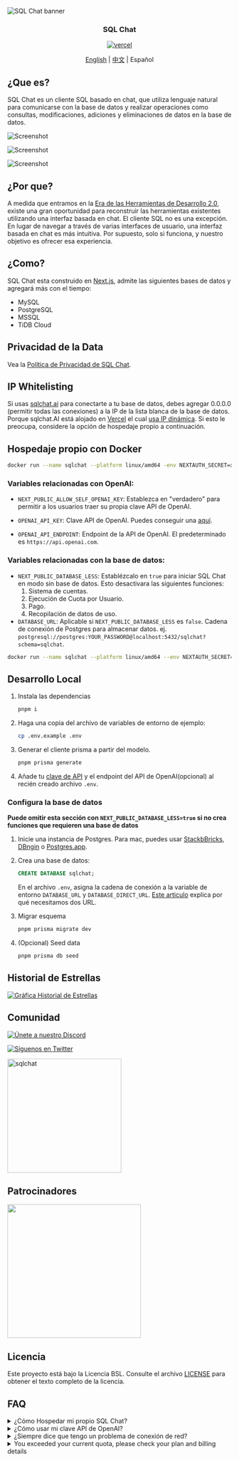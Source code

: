 ![SQL Chat banner](https://raw.githubusercontent.com/sqlchat/sqlchat/main/public/banner.webp)

<div align="center">
  <h3>SQL Chat</h3>
  <a href="https://vercel.com/new/clone?repository-url=https%3A%2F%2Fgithub.com%2Fsqlchat%2Fsqlchat&env=OPENAI_API_KEY">
    <img src="https://img.shields.io/badge/deploy%20on-Vercel-brightgreen.svg?style=for-the-badge&logo=vercel" alt="vercel">
  </a>
  <p><a href="README.md">English</a> | <a href="README.zh-CN.md">中文</a> | Español</p>
</div>

## ¿Que es?

SQL Chat es un cliente SQL basado en chat, que utiliza lenguaje natural para comunicarse con la base de datos y realizar operaciones como consultas, modificaciones, adiciones y eliminaciones de datos en la base de datos.

![Screenshot](https://raw.githubusercontent.com/sqlchat/sqlchat/main/public/screenshot1.webp)

![Screenshot](https://raw.githubusercontent.com/sqlchat/sqlchat/main/public/screenshot2.webp)

![Screenshot](https://raw.githubusercontent.com/sqlchat/sqlchat/main/public/screenshot3.webp)

## ¿Por que?

A medida que entramos en la [Era de las Herramientas de Desarrollo 2.0](https://www.sequoiacap.com/article/ai-powered-developer-tools/),
existe una gran oportunidad para reconstruir las herramientas existentes utilizando una interfaz basada en chat. El cliente SQL
no es una excepción. En lugar de navegar a través de varias interfaces de usuario, una interfaz basada en chat es
más intuitiva. Por supuesto, solo si funciona, y nuestro objetivo es ofrecer esa experiencia.

## ¿Como?

SQL Chat esta construido en [Next.js](https://nextjs.org/), admite las siguientes bases de datos y agregará más con el tiempo:

- MySQL
- PostgreSQL
- MSSQL
- TiDB Cloud

## Privacidad de la Data

Vea la [Política de Privacidad de SQL Chat](https://sqlchat.ai/privacy).

## IP Whitelisting

Si usas [sqlchat.ai](https://sqlchat.ai) para conectarte a tu base de datos, debes agregar 0.0.0.0 (permitir todas las conexiones) a la IP de la lista blanca de la base de datos. Porque sqlchat.AI está alojado en
[Vercel](https://vercel.com/) el cual [usa IP dinámica](https://vercel.com/guides/how-to-allowlist-deployment-ip-address). Si esto le preocupa, considere la opción de hospedaje propio a continuación.

## Hospedaje propio con Docker

```bash
docker run --name sqlchat --platform linux/amd64 -env NEXTAUTH_SECRET=xxx -p 3000:3000 sqlchat/sqlchat
```

### Variables relacionadas con OpenAI:

- `NEXT_PUBLIC_ALLOW_SELF_OPENAI_KEY`: Establezca en "verdadero" para permitir a los usuarios traer su propia clave API de OpenAI.

- `OPENAI_API_KEY`: Clave API de OpenAI. Puedes conseguir una [aquí](https://beta.openai.com/docs/developer-quickstart/api-keys).

- `OPENAI_API_ENDPOINT`: Endpoint de la API de OpenAI. El predeterminado es `https://api.openai.com`.

### Variables relacionadas con la base de datos:

- `NEXT_PUBLIC_DATABASE_LESS`: Establézcalo en `true` para iniciar SQL Chat en modo sin base de datos. Esto
  desactivara las siguientes funciones:
  1. Sistema de cuentas.
  2. Ejecución de Cuota por Usuario.
  3. Pago.
  4. Recopilación de datos de uso.
- `DATABASE_URL`: Aplicable si `NEXT_PUBLIC_DATABASE_LESS` es `false`. Cadena de conexión de Postgres para almacenar datos. ej. `postgresql://postgres:YOUR_PASSWORD@localhost:5432/sqlchat?schema=sqlchat`.

```bash
docker run --name sqlchat --platform linux/amd64 --env NEXTAUTH_SECRET=xxx --env OPENAI_API_KEY=yyy --env OPENAI_API_ENDPOINT=zzz -p 3000:3000 sqlchat/sqlchat
```

## Desarrollo Local

1. Instala las dependencias

   ```bash
   pnpm i
   ```

1. Haga una copia del archivo de variables de entorno de ejemplo:

   ```bash
   cp .env.example .env
   ```

1. Generar el cliente prisma a partir del modelo.

   ```bash
   pnpm prisma generate
   ```

1. Añade tu [clave de API](https://platform.openai.com/account/api-keys) y el endpoint del API de OpenAI(opcional) al recién creado archivo `.env`.

### Configura la base de datos

**Puede omitir esta sección con `NEXT_PUBLIC_DATABASE_LESS=true` si no crea funciones que requieren una base de datos**

1. Inicie una instancia de Postgres. Para mac, puedes usar [StackbBricks](https://stackbricks.app/), [DBngin](https://dbngin.com/) o [Postgres.app](https://postgresapp.com/).

1. Crea una base de datos:

   ```sql
   CREATE DATABASE sqlchat;
   ```

   En el archivo `.env`, asigna la cadena de conexión a la variable de entorno `DATABASE_URL` y `DATABASE_DIRECT_URL`. [Este articulo](https://www.prisma.io/docs/data-platform/data-proxy/prisma-cli-with-data-proxy#set-a-direct-database-connection-url-in-your-prisma-schema) explica por qué necesitamos dos URL.

1. Migrar esquema

   ```bash
   pnpm prisma migrate dev
   ```

1. (Opcional) Seed data

   ```bash
   pnpm prisma db seed
   ```

## Historial de Estrellas

[![Gráfica Historial de Estrellas](https://api.star-history.com/svg?repos=sqlchat/sqlchat&type=Date)](https://star-history.com/#sqlchat/sqlchat&Date)

## Comunidad

[![Únete a nuestro Discord](https://img.shields.io/badge/%20-Hang%20out%20on%20Discord-5865F2?style=for-the-badge&logo=discord&labelColor=EEEEEE)](https://discord.gg/z6kakemDjm)

[![Síguenos en Twitter](https://img.shields.io/badge/Follow%20us%20on%20Twitter-1DA1F2?style=for-the-badge&logo=twitter&labelColor=EEEEEE)](https://twitter.com/Bytebase)

<img width="256" src="https://raw.githubusercontent.com/sqlchat/sqlchat/main/public/wechat-qrcode.webp" alt="sqlchat">

## Patrocinadores

<p>
  <a href="https://www.bytebase.com">
    <img src="https://raw.githubusercontent.com/sqlchat/sqlchat/main/public/bytebase.webp" width=300>
  </a>
</p>

## Licencia

Este proyecto está bajo la Licencia BSL. Consulte el archivo [LICENSE](LICENSE) para obtener el texto completo de la licencia.

## FAQ

<details><summary>¿Cómo Hospedar mi propio SQL Chat?</summary>
<p>

- Puede implementar SQL Chat en Vercel con un solo clic

  <a href="https://vercel.com/new/clone?repository-url=https%3A%2F%2Fgithub.com%2Fsqlchat%2Fsqlchat&env=OPENAI_API_KEY"><img src="https://img.shields.io/badge/deploy%20on-Vercel-brightgreen.svg?style=for-the-badge&logo=vercel" alt="vercel"></a>

- Puede implementar su SQL Chat con docker en segundos

  ```bash
  docker run --name sqlchat --platform linux/amd64 -p 3000:3000 sqlchat/sqlchat
  ```

</p>
</details>

<details><summary>¿Cómo usar mi clave API de OpenAI?</summary>
<p>

- Puede configurar la `OPENAI_API_KEY` como una variable de entorno.

  ```bash
  docker run --name sqlchat --platform linux/amd64 --env OPENAI_API_KEY=xxx -p 3000:3000 sqlchat/sqlchat
  ```

- Puede configurar la `OPENAI_API_KEY` en el cuadro de diálogo de la configuración.

</p>
</details>

<details><summary>¿Siempre dice que tengo un problema de conexión de red?</summary>
<p>

Asegúrese de tener una conexión de red estable que pueda acceder al endpoint de la API de OpenAI.

```bash
ping api.openai.com
```

Si no puede acceder al endpoint de la API de OpenAI, puede intentar configurar el `OPENAI_API_ENDPOINT` en la UI o como una variable de entorno.

</p>
</details>

<details><summary>You exceeded your current quota, please check your plan and billing details</summary>
<p>

![openai quota](https://raw.githubusercontent.com/sqlchat/sqlchat/main/public/error-exceed-openai-quota.webp)

Su clave OpenAI se ha quedado sin cuota. Por favor revise su [cuenta de OpenAI ](https://platform.openai.com/account/api-keys).

</p>
</details>
